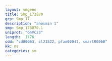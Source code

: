 ```yaml
---
layout: smgene
title: Smp_173870
grp: Smp_17
description: "anosmin 1"
smp: Smp_173870.1
uniprot: "G4VC23"
length:  1776
cdd: "cd00063, cl21522, pfam00041, smart00060"
kk: ns
categories: sm
---
```

